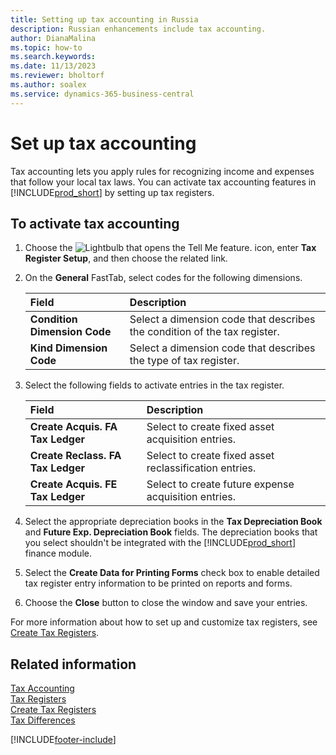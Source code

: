 ```yaml
---
title: Setting up tax accounting in Russia
description: Russian enhancements include tax accounting.
author: DianaMalina
ms.topic: how-to
ms.search.keywords:
ms.date: 11/13/2023
ms.reviewer: bholtorf
ms.author: soalex
ms.service: dynamics-365-business-central
---
```


# Set up tax accounting

Tax accounting lets you apply rules for recognizing income and expenses that follow your local tax laws. You can activate tax accounting features in [!INCLUDE[prod_short](../../includes/prod_short.md)] by setting up tax registers.

## To activate tax accounting

1. Choose the ![Lightbulb that opens the Tell Me feature.](../../media/ui-search/search_small.png "Tell me what you want to do") icon, enter **Tax Register Setup**, and then choose the related link.

2. On the **General** FastTab, select codes for the following dimensions.

   | Field                        | Description                                                  |
   | :--------------------------- | :----------------------------------------------------------- |
   | **Condition Dimension Code** | Select a dimension code that describes the condition of the tax register. |
   | **Kind Dimension Code**      | Select a dimension code that describes the type of tax register. |

3. Select the following fields to activate entries in the tax register.

   | Field                             | Description                                            |
   | :-------------------------------- | :----------------------------------------------------- |
   | **Create Acquis. FA Tax Ledger**  | Select to create fixed asset acquisition entries.      |
   | **Create Reclass. FA Tax Ledger** | Select to create fixed asset reclassification entries. |
   | **Create Acquis. FE Tax Ledger**  | Select to create future expense acquisition entries.   |

4. Select the appropriate depreciation books in the **Tax Depreciation Book** and **Future Exp. Depreciation Book** fields. The depreciation books that you select shouldn't be integrated with the [!INCLUDE[prod_short](../../includes/prod_short.md)] finance module.

5. Select the **Create Data for Printing Forms** check box to enable detailed tax register entry information to be printed on reports and forms.

6. Choose the **Close** button to close the window and save your entries.

For more information about how to set up and customize tax registers, see [Create Tax Registers](How-to-Create-Tax-Registers.md).

## Related information

[Tax Accounting](Tax-Accounting.md)  
[Tax Registers](Tax-Registers.md)  
[Create Tax Registers](How-to-Create-Tax-Registers.md)  
[Tax Differences](Tax-Differences.md)  


[!INCLUDE[footer-include](../../includes/footer-banner.md)]
